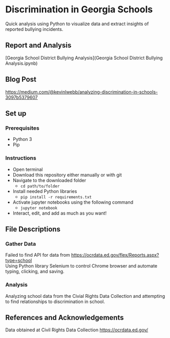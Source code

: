 # Discrimination in Georgia Schools
Quick analysis using Python to visualize data and extract insights of reported bullying incidents.

## Report and Analysis
[Georgia School District Bullying Analysis](Georgia School District Bullying Analysis.ipynb)

## Blog Post
https://medium.com/@kevinlwebb/analyzing-discrimination-in-schools-3097b5379607

## Set up
### Prerequisites
- Python 3
- Pip
### Instructions
- Open terminal
- Download this repository either manually or with git
- Navigate to the downloaded folder
    - `cd path/to/folder`
- Install needed Python libraries
    - `pip install -r requirements.txt`
- Activate jupyter notebooks using the following command
    - `jupyter notebook`
- Interact, edit, and add as much as you want!
## File Descriptions
### Gather Data
Failed to find API for data from https://ocrdata.ed.gov/flex/Reports.aspx?type=school
<br>Using Python library Selenium to control Chrome browser and automate typing, clicking, and saving.
### Analysis
Analyzing school data from the Civial Rights Data Collection and attempting to find relationships to discrimination in school. 
## References and Acknowledgements
Data obtained at Civil Rights Data Collection
https://ocrdata.ed.gov/
